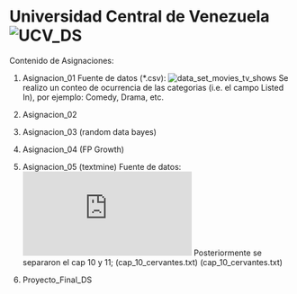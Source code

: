 # Universidad Central de Venezuela ![UCV_DS](https://compex.ciens.ucv.ve/producto/ciencia-de-los-datos/ "link Diplomado")  

Contenido de Asignaciones: 
1. Asignacion_01
   Fuente de datos (*.csv): ![data_set_movies_tv_shows](https://www.kaggle.com/datasets/krishnaraj30/movies-and-tv-shows)
   Se realizo un conteo de ocurrencia de las categorias (i.e. el campo Listed In), por ejemplo: Comedy, Drama, etc.

2. Asignacion_02
3. Asignacion_03 (random data bayes)
4. Asignacion_04 (FP Growth)
5. Asignacion_05 (textmine)
   Fuente de datos: ![Miguel de Cervantes - El Quijote - ](https://www.gutenberg.org/cache/epub/15115/pg15115.txt)
   Posteriormente se separaron el cap 10 y 11; (cap_10_cervantes.txt) (cap_10_cervantes.txt)
     
7. Proyecto_Final_DS
